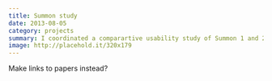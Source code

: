 ```yaml
---
title: Summon study
date: 2013-08-05
category: projects
summary: I coordinated a comparartive usability study of Summon 1 and 2.
image: http://placehold.it/320x179
---
```


Make links to papers instead?
